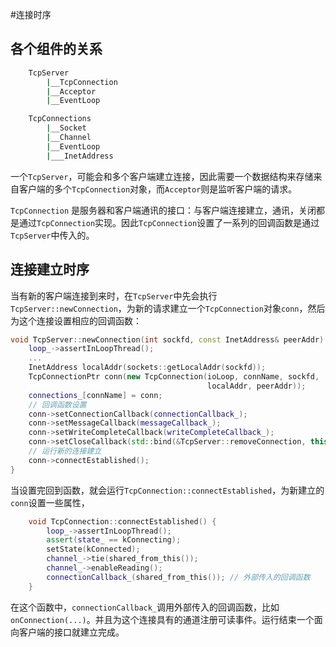 #连接时序


## 各个组件的关系
```bash
    TcpServer
        |__TcpConnection 
        |__Acceptor
        |__EventLoop

    TcpConnections
        |__Socket       
        |__Channel
        |__EventLoop
        |___InetAddress 
```

一个`TcpServer`，可能会和多个客户端建立连接，因此需要一个数据结构来存储来自客户端的多个`TcpConnection`对象，而`Acceptor`则是监听客户端的请求。  

`TcpConnection` 是服务器和客户端通讯的接口：与客户端连接建立，通讯，关闭都是通过`TcpConnection`实现。因此`TcpConnection`设置了一系列的回调函数是通过`TcpServer`中传入的。


## 连接建立时序

当有新的客户端连接到来时，在`TcpServer`中先会执行`TcpServer::newConnection`，为新的请求建立一个`TcpConnection`对象`conn`，然后为这个连接设置相应的回调函数：
```cpp
void TcpServer::newConnection(int sockfd, const InetAddress& peerAddr) {
    loop_->assertInLoopThread();
    ...
    InetAddress localAddr(sockets::getLocalAddr(sockfd));
    TcpConnectionPtr conn(new TcpConnection(ioLoop, connName, sockfd,
                                            localAddr, peerAddr));
    connections_[connName] = conn;  
    // 回调函数设置
    conn->setConnectionCallback(connectionCallback_);
    conn->setMessageCallback(messageCallback_);
    conn->setWriteCompleteCallback(writeCompleteCallback_);
    conn->setCloseCallback(std::bind(&TcpServer::removeConnection, this, _1)); 
    // 运行新的连接建立
    conn->connectEstablished();
}
```
当设置完回到函数，就会运行`TcpConnection::connectEstablished`，为新建立的`conn`设置一些属性，
```cpp
    void TcpConnection::connectEstablished() {
        loop_->assertInLoopThread();
        assert(state_ == kConnecting);
        setState(kConnected);
        channel_->tie(shared_from_this());
        channel_->enableReading();	
        connectionCallback_(shared_from_this()); // 外部传入的回调函数
    }
```
在这个函数中，`connectionCallback_`调用外部传入的回调函数，比如`onConnection(...)`。并且为这个连接具有的通道注册可读事件。运行结束一个面向客户端的接口就建立完成。
